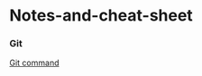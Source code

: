 # Notes-and-cheat-sheet

### Git
[Git command](https://github.com/alexburakov/Notes-and-cheat-sheet)

